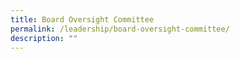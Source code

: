 ```yaml
---
title: Board Oversight Committee
permalink: /leadership/board-oversight-committee/
description: ""
---
```

